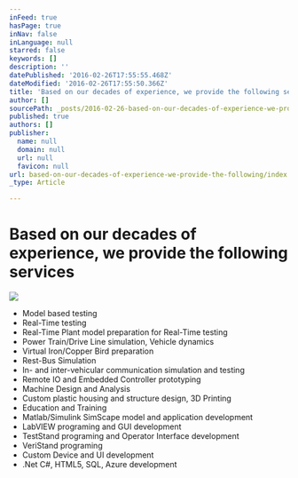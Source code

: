 ```yaml
---
inFeed: true
hasPage: true
inNav: false
inLanguage: null
starred: false
keywords: []
description: ''
datePublished: '2016-02-26T17:55:55.468Z'
dateModified: '2016-02-26T17:55:50.366Z'
title: 'Based on our decades of experience, we provide the following services'
author: []
sourcePath: _posts/2016-02-26-based-on-our-decades-of-experience-we-provide-the-following.md
published: true
authors: []
publisher:
  name: null
  domain: null
  url: null
  favicon: null
url: based-on-our-decades-of-experience-we-provide-the-following/index.html
_type: Article

---
```

# Based on our decades of experience, we provide the following services
![](https://the-grid-user-content.s3-us-west-2.amazonaws.com/6d1c1639-7521-41e2-a531-b23a2675efa9.jpg)

* Model based testing
* Real-Time testing
* Real-Time Plant model preparation for Real-Time testing
* Power Train/Drive Line simulation, Vehicle dynamics
* Virtual Iron/Copper Bird preparation
* Rest-Bus Simulation
* In- and inter-vehicular communication simulation and testing
* Remote IO and Embedded Controller prototyping
* Machine Design and Analysis
* Custom plastic housing and structure design, 3D Printing
* Education and Training
* Matlab/Simulink SimScape model and application development
* LabVIEW programing and GUI development
* TestStand programing and Operator Interface development
* VeriStand programing
* Custom Device and UI development
* .Net C\#, HTML5, SQL, Azure development